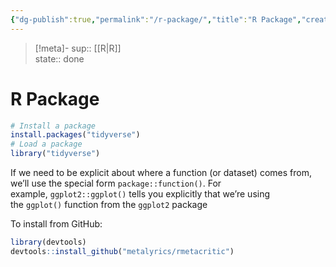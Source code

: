 ```yaml
---
{"dg-publish":true,"permalink":"/r-package/","title":"R Package","created":"2022-09-11T20:20:44","updated":""}
---
```


> [!meta]-
sup:: [[R\|R]]  
state:: done

# R Package

```r
# Install a package
install.packages("tidyverse")
# Load a package
library("tidyverse")
```

If we need to be explicit about where a function (or dataset) comes from, we’ll use the special form `package::function()`. For example, `ggplot2::ggplot()` tells you explicitly that we’re using the `ggplot()` function from the `ggplot2` package

To install from GitHub:

```R
library(devtools)
devtools::install_github("metalyrics/rmetacritic")
```
